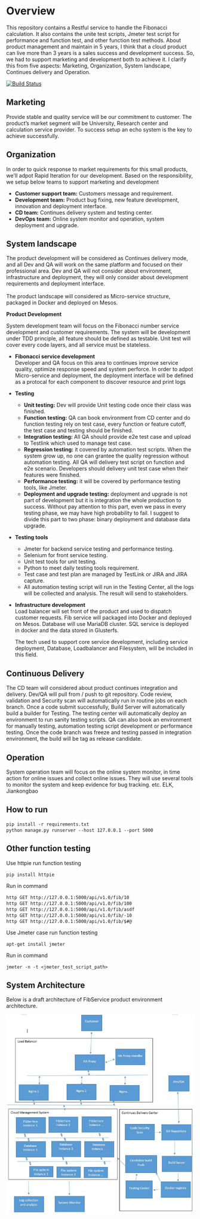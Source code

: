 # Overview
This repository contains a Restful service to handle the Fibonacci calculation. It also contains the unite test scripts, Jmeter test script for performance and function test, and other function test methods. About product management and maintain in 5 years, I think that a cloud product can live more than 3 years is a sales success and development success. So, we had to support marketing and development both to achieve it. I clarify this from five aspects: Marketing, Organization, System landscape, Continues delivery and Operation. <br>

[![Build Status](https://travis-ci.org/i070595/emc2.svg?branch=master)](https://travis-ci.org/i070595/emc2)

## Marketing
Provide stable and quality service will be our commitment to customer. The product’s market segment will be University, Research center and calculation service provider. To success setup an echo system is the key to achieve successfully.<br>

## Organization
In order to quick response to market requirements for this small products, we'll adpot Rapid Iteration for our development. Based on the responsibility, we setup below teams to support marketing and development<br>
* **Customer support team:** Customers message and requirement.<br>
* **Development team:** Product bug fixing, new feature development, innovation and deployment interface.<br>
* **CD team:** Continues delivery system and testing center.<br>
* **DevOps team:** Online system monitor and operation, system deployment and upgrade.<br>

## System landscape
The product development will be considered as Continues delivery mode, and all Dev and QA will work on the same platform and focused on their professional area. Dev and QA will not consider about environment, infrastructure and deployment, they will only consider about development requirements and deployment interface.<br><br>
The product landscape will considered as Micro-service structure, packaged in Docker and deployed on Mesos.<br>



**Product Development**<br>

System development team will focus on the Fibonacci number service development and customer requirements. The system will be development under TDD principle, all feature should be defined as testable. Unit test will cover every code layers, and all service must be stateless.<br>

* **Fibonacci service development**<br>
    Developer and QA focus on this area to continues improve service quality, optimize response speed and system perforce. In order to adpot Micro-service and deployment, the deployment interface will be defined as a protocal for each component to discover resource and print logs<br>

* **Testing**<br>
    * **Unit testing:** Dev will provide Unit testing code once their class was finished.<br>
    * **Function testing:** QA can book environment from CD center and do function testing rely on test case, every function or feature   cutoff, the test case and testing should be finished.<br>
    * **Integration testing:** All QA should provide e2e test case and upload to Testlink which used to manage test case. <br>
    * **Regression testing:** it covered by automation test scripts. When the system grow up, no one can grantee the quality regression                         without automation testing. All QA will delivery test script on function and e2e scenario. Developers                             should delivery unit test case when their features were finished.<br>
    * **Performance testing:** it will be covered by performance testing tools, like Jmeter.<br>
    * **Deployment and upgrade testing:** deployment and upgrade is not part of development but it is integration the whole production                                      to success. Without pay attention to this part, even we pass in every testing phase, we may                                       have high probability to fail. I suggest to divide this part to two phase: binary deployment                                      and database data upgrade.<br>

* **Testing tools** <br>
    * Jmeter for backend service testing and performance testing. <br>
    * Selenium for front service testing.<br>
    * Unit test tools for unit testing.<br>
    * Python to meet daily testing tools requirement.<br>
    * Test case and test plan are managed by TestLink or JIRA and JIRA capture.
    * All automation testing script will run in the Testing Center, all the logs will be collected and analysis. The result will send   to    stakeholders.<br>

* **Infrastructure development**<br>
    Load balancer will set front of the product and used to dispatch customer requests. Fib service will packaged into Docker and deployed on Mesos. Database will use MariaDB cluster. SQL service is deployed in docker and the data stored in Glusterfs.<br>

    The tech used to  support core service development,  including service deployment, Database, Loadbalancer and Filesystem, will be included in this field.<br>

## Continuous Delivery
The CD team will considered about product continues integration and delivery. Dev/QA will pull from / push to git repository. Code review, validation and Security scan will automatically run in routine jobs on each branch. Once a code submit successfully, Build Server will automatically build a builder for Testing. The testing center will automatically deploy an environment to run sanity testing scripts. QA can also book an environment for manually testing, automation testing script development or performance testing. Once the code branch was freeze and testing passed in integration environment, the build will be tag as release candidate.<br>

## Operation
System operation team will focus on the online system monitor, in time action for online issues and collect online issues. They will use several tools to monitor the system and keep evidence for bug tracking. etc. ELK, Jiankongbao<br>

## How to run
    pip install -r requirements.txt
    python manage.py runserver --host 127.0.0.1 --port 5000

## Other function testing
Use httpie run function testing <br>

    pip install httpie

Run in command<br> 

    http GET http://127.0.0.1:5000/api/v1.0/fib/10 
    http GET http://127.0.0.1:5000/api/v1.0/fib/100 
    http GET http://127.0.0.1:5000/api/v1.0/fib/asdf 
    http GET http://127.0.0.1:5000/api/v1.0/fib/-10 
    http GET http://127.0.0.1:5000/api/v1.0/fib/$#@ 

Use Jmeter case run function testing <br>

    apt-get install jmeter

Run in command <br>

    jmeter -n -t <jmeter_test_script_path>

## System Architecture
Below is a draft architecture of FibService product environment architecture.<br>

![structure](https://github.com/i070595/picture/blob/master/structure.JPG)
